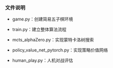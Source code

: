 ### 文件说明

- game.py：创建简易五子棋环境

- train.py：建立整体算法流程

- mcts_alphaZero.py：实现蒙特卡洛树搜索

- policy_value_net_pytorch.py：实现策略价值网络

- human_play.py：人机对战评估

